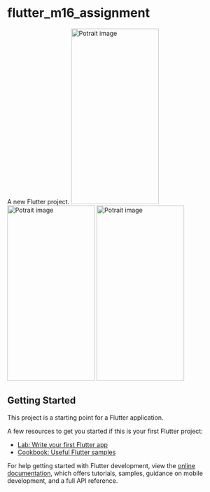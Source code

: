 # flutter_m16_assignment

A new Flutter project.
<img src="https://github.com/nazimfeni/flutter_m16_assignment/blob/master/screenshot/screen1.png" width="200" height="400" alt="Potrait image">
<img src="https://github.com/nazimfeni/flutter_m16_assignmentt/blob/master/screenshot/screen2.png" width="200" height="400" alt="Potrait image">
<img src="https://github.com/nazimfeni/flutter_m16_assignment/blob/master/screenshot/screen3.png" width="200" height="400" alt="Potrait image">

## Getting Started

This project is a starting point for a Flutter application.

A few resources to get you started if this is your first Flutter project:

- [Lab: Write your first Flutter app](https://docs.flutter.dev/get-started/codelab)
- [Cookbook: Useful Flutter samples](https://docs.flutter.dev/cookbook)

For help getting started with Flutter development, view the
[online documentation](https://docs.flutter.dev/), which offers tutorials,
samples, guidance on mobile development, and a full API reference.

